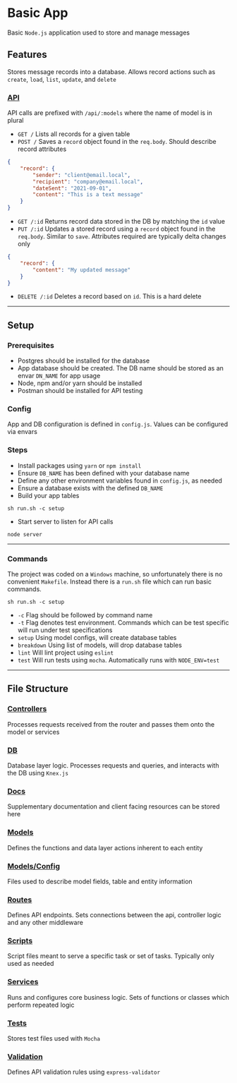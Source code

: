 # Basic App

Basic `Node.js` application used to store and manage messages

## Features
Stores message records into a database. Allows record actions such as `create`, `load`, `list`, `update`, and `delete`
### [API](./docs/api.md)
API calls are prefixed with `/api/:models` where the name of model is in plural

* `GET /` Lists all records for a given table
* `POST /` Saves a `record` object found in the `req.body`. Should describe record attributes
```json
{
	"record": {
		"sender": "client@email.local",
		"recipient": "company@email.local",
		"dateSent": "2021-09-01",
		"content": "This is a text message"
	}
}
```
* `GET /:id` Returns record data stored in the DB by matching the `id` value
* `PUT /:id` Updates a stored record using a `record` object found in the `req.body`. Similar to `save`. Attributes required are typically delta changes only
```json
{
	"record": {
		"content": "My updated message"
	}
}
```
* `DELETE /:id` Deletes a record based on `id`. This is a hard delete

---

## Setup
### Prerequisites
* Postgres should be installed for the database
* App database should be created. The DB name should be stored as an envar `DN_NAME` for app usage
* Node, npm and/or yarn should be installed
* Postman should be installed for API testing

### Config
App and DB configuration is defined in `config.js`. Values can be configured via envars

### Steps
* Install packages using `yarn` or `npm install`
* Ensure `DB_NAME` has been defined with your database name
* Define any other environment variables found in `config.js`, as needed
* Ensure a database exists with the defined `DB_NAME`
* Build your app tables
```
sh run.sh -c setup
```
* Start server to listen for API calls
```
node server
```

---

### Commands
The project was coded on a `Windows` machine, so unfortunately there is no convenient `Makefile`. Instead there is a `run.sh` file which can run basic commands.
```
sh run.sh -c setup
```
* `-c` Flag should be followed by command name
* `-t` Flag denotes test environment. Commands which can be test specific will run under test specifications
* `setup` Using model configs, will create database tables
* `breakdown` Using list of models, will drop database tables
* `lint` Will lint project using `eslint`
* `test` Will run tests using `mocha`. Automatically runs with `NODE_ENV=test`

---

## File Structure
### [Controllers](./controllers)
Processes requests received from the router and passes them onto the model or services
### [DB](./db)
Database layer logic. Processes requests and queries, and interacts with the DB using `Knex.js`
### [Docs](./docs)
Supplementary documentation and client facing resources can be stored here
### [Models](./models)
Defines the functions and data layer actions inherent to each entity
### [Models/Config](./models/config)
Files used to describe model fields, table and entity information
### [Routes](./routes)
Defines API endpoints. Sets connections between the api, controller logic and any other middleware
### [Scripts](./scripts)
Script files meant to serve a specific task or set of tasks. Typically only used as needed
### [Services](./services)
Runs and configures core business logic. Sets of functions or classes which perform repeated logic
### [Tests](./test)
Stores test files used with `Mocha`
### [Validation](./validation)
Defines API validation rules using `express-validator`